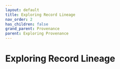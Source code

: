 ```yaml
---
layout: default
title: Exploring Record Lineage
nav_order: 2
has_children: false
grand_parent: Provenance
parent: Exploring Provenance
---
```


# Exploring Record Lineage
